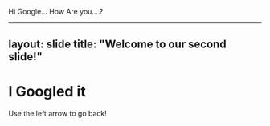 Hi Google...
How Are you....?

---
layout: slide
title: "Welcome to our second slide!"
---
# I Googled it
Use the left arrow to go back!
